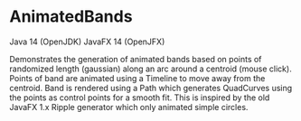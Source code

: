 # AnimatedBands
Java 14 (OpenJDK) 
JavaFX 14 (OpenJFX)

Demonstrates the generation of animated bands based on points of randomized length (gaussian) along an arc around a centroid (mouse click). Points of band are animated
using a Timeline to move away from the centroid. Band is rendered using a Path which generates QuadCurves using the points as control points for a smooth fit. This is inspired by the old JavaFX 1.x Ripple generator which only animated simple circles.
